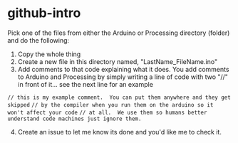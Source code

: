 # github-intro

Pick one of the files from either the Arduino or Processing directory (folder) and do the following:


1.  Copy the whole thing
2.  Create a new file in this directory named, "LastName_FileName.ino"
3.  Add comments to that code explaining what it does.  You add comments to Arduino and Processing by simply 
    writing a line of code with two "//" in front of it... see the next line for an example
    
`// this is my example comment.  You can put them anywhere and they get skipped`
`// by the compiler when you run them on the arduino so it won't affect your code`
`// at all.  We use them so humans better understand code machines just ignore them.`
    
4.  Create an issue to let me know its done and you'd like me to check it.
